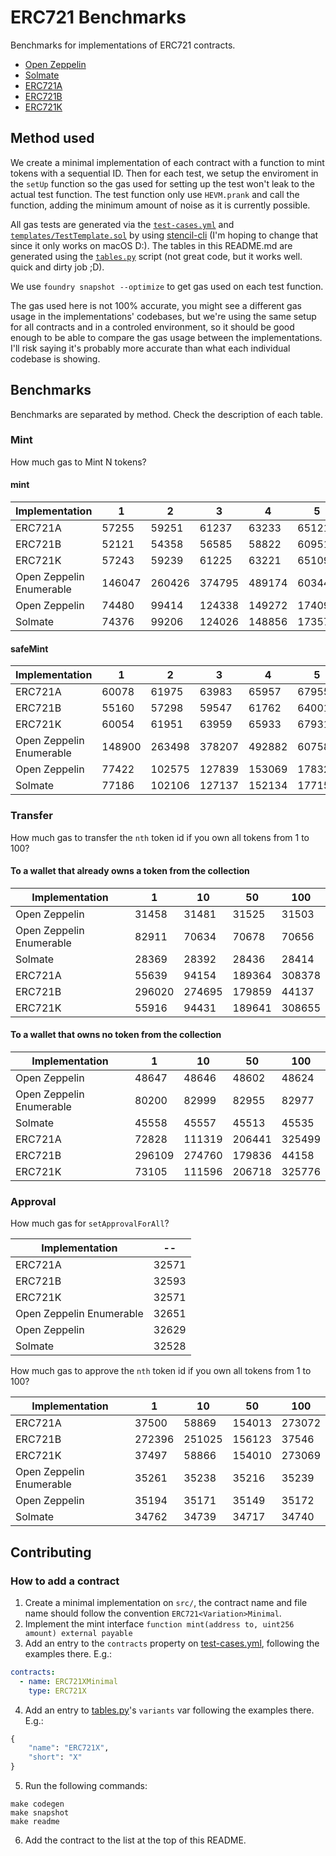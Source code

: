 # ERC721 Benchmarks

Benchmarks for implementations of ERC721 contracts.

- [Open Zeppelin](https://github.com/OpenZeppelin/openzeppelin-contracts)
- [Solmate](https://github.com/rari-capital/solmate)
- [ERC721A](https://github.com/chiru-labs/ERC721A)
- [ERC721B](https://github.com/beskay/ERC721B)
- [ERC721K](https://github.com/kadenzipfel/ERC721K)

## Method used

We create a minimal implementation of each contract with a function to mint tokens with a sequential ID. Then for each test, we setup the enviroment in the `setUp` function so the gas used for setting up the test won't leak to the actual test function. The test function only use `HEVM.prank` and call the function, adding the minimum amount of noise as it is currently possible. 

All gas tests are generated via the [`test-cases.yml`](test-cases.yml) and [`templates/TestTemplate.sol`](templates/TestTemplate.sol) by using [stencil-cli](https://github.com/alephao/stencil-cli) (I'm hoping to change that since it only works on macOS D:). The tables in this README.md are generated using the [`tables.py`](tables.py) script (not great code, but it works well. quick and dirty job ;D).

We use `foundry snapshot --optimize` to get gas used on each test function.

The gas used here is not 100% accurate, you might see a different gas usage in the implementations' codebases, but we're using the same setup for all contracts and in a controled environment, so it should be good enough to be able to compare the gas usage between the implementations. I'll risk saying it's probably more accurate than what each individual codebase is showing.

## Benchmarks

Benchmarks are separated by method. Check the description of each table.

### Mint

How much gas to Mint N tokens?

#### mint

<!-- Start mint Table -->
|     Implementation     |   1  |   2  |   3  |   4  |   5  |   10  |   50  |   100  |
|------------------------|------|------|------|------|------|-------|-------|--------|
|         ERC721A        | 57255| 59251| 61237| 63233| 65121| 75030 | 153546| 251789 |
|         ERC721B        | 52121| 54358| 56585| 58822| 60951| 72065 | 160221| 270514 |
|         ERC721K        | 57243| 59239| 61225| 63221| 65109| 75018 | 153534| 251777 |
|Open Zeppelin Enumerable|146047|260426|374795|489174|603445|1175269|5749105|11466498|
|      Open Zeppelin     | 74480| 99414|124338|149272|174098| 298697|1294733| 2539876|
|         Solmate        | 74376| 99206|124026|148856|173578| 297657|1289533| 2529476|
<!-- End mint Table -->

#### safeMint

<!-- Start safeMint Table -->
|     Implementation     |   1  |   2  |   3  |   4  |   5  |   10  |   50  |   100  |
|------------------------|------|------|------|------|------|-------|-------|--------|
|         ERC721A        | 60078| 61975| 63983| 65957| 67955| 77709 | 156270| 254437 |
|         ERC721B        | 55160| 57298| 59547| 61762| 64001| 74960 | 163161| 273378 |
|         ERC721K        | 60054| 61951| 63959| 65933| 67931| 77685 | 156246| 254413 |
|Open Zeppelin Enumerable|148900|263498|378207|492882|607581|1180840|5767446|11500679|
|      Open Zeppelin     | 77422|102575|127839|153069|178323| 304357|1313163| 2574146|
|         Solmate        | 77186|102106|127137|152134|177155| 302024|1301505| 2550822|
<!-- End safeMint Table -->

### Transfer

How much gas to transfer the `nth` token id if you own all tokens from 1 to 100?

#### To a wallet that already owns a token from the collection

<!-- Start transfer_toOwner Table -->
|     Implementation     |   1  |  10  |  50  |  100 |
|------------------------|------|------|------|------|
|      Open Zeppelin     | 31458| 31481| 31525| 31503|
|Open Zeppelin Enumerable| 82911| 70634| 70678| 70656|
|         Solmate        | 28369| 28392| 28436| 28414|
|         ERC721A        | 55639| 94154|189364|308378|
|         ERC721B        |296020|274695|179859| 44137|
|         ERC721K        | 55916| 94431|189641|308655|
<!-- End transfer_toOwner Table -->

#### To a wallet that owns no token from the collection

<!-- Start transfer_toNonOwner Table -->
|     Implementation     |   1  |  10  |  50  |  100 |
|------------------------|------|------|------|------|
|      Open Zeppelin     | 48647| 48646| 48602| 48624|
|Open Zeppelin Enumerable| 80200| 82999| 82955| 82977|
|         Solmate        | 45558| 45557| 45513| 45535|
|         ERC721A        | 72828|111319|206441|325499|
|         ERC721B        |296109|274760|179836| 44158|
|         ERC721K        | 73105|111596|206718|325776|
<!-- End transfer_toNonOwner Table -->

### Approval

How much gas for `setApprovalForAll`?

<!-- Start setApprovalForAll Table -->
|     Implementation     |  -- |
|------------------------|-----|
|         ERC721A        |32571|
|         ERC721B        |32593|
|         ERC721K        |32571|
|Open Zeppelin Enumerable|32651|
|      Open Zeppelin     |32629|
|         Solmate        |32528|
<!-- End setApprovalForAll Table -->

How much gas to approve the `nth` token id if you own all tokens from 1 to 100?

<!-- Start approve Table -->
|     Implementation     |   1  |  10  |  50  |  100 |
|------------------------|------|------|------|------|
|         ERC721A        | 37500| 58869|154013|273072|
|         ERC721B        |272396|251025|156123| 37546|
|         ERC721K        | 37497| 58866|154010|273069|
|Open Zeppelin Enumerable| 35261| 35238| 35216| 35239|
|      Open Zeppelin     | 35194| 35171| 35149| 35172|
|         Solmate        | 34762| 34739| 34717| 34740|
<!-- End approve Table -->

## Contributing

### How to add a contract

1. Create a minimal implementation on `src/`, the contract name and file name should follow the convention `ERC721<Variation>Minimal`.
2. Implement the mint interface `function mint(address to, uint256 amount) external payable`
3. Add an entry to the `contracts` property on [test-cases.yml](test-cases.yml), following the examples there. E.g.:

```yml
contracts:
  - name: ERC721XMinimal
    type: ERC721X
```

4. Add an entry to [tables.py](tables.py)'s `variants` var following the examples there. E.g.:

```py
{
    "name": "ERC721X",
    "short": "X"
}
```


5. Run the following commands:

```console
make codegen
make snapshot
make readme
```

6. Add the contract to the list at the top of this README.
